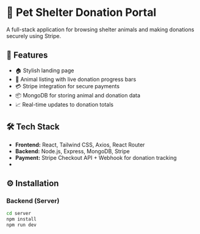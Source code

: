 # 🐾 Pet Shelter Donation Portal

A full-stack application for browsing shelter animals and making donations securely using Stripe.

## 🚀 Features

- 🏠 Stylish landing page
- 🐶 Animal listing with live donation progress bars
- 💳 Stripe integration for secure payments
- 📦 MongoDB for storing animal and donation data
- 📈 Real-time updates to donation totals

## 🛠️ Tech Stack

- **Frontend:** React, Tailwind CSS, Axios, React Router
- **Backend:** Node.js, Express, MongoDB, Stripe
- **Payment:** Stripe Checkout API + Webhook for donation tracking
-  
## ⚙️ Installation

### Backend (Server)
```bash
cd server
npm install
npm run dev
